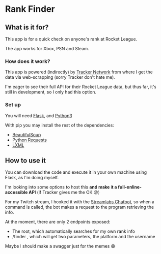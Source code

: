 # Rank Finder 

## What is it for?
This app is for a quick check on anyone's rank at Rocket League.

The app works for Xbox, PSN and Steam.


### How does it work?

This app is powered (indirectly) by [Tracker Network](https://tracker.gg/) from where I get the data via web-scrapping (sorry Tracker don't hate me).

I'm eager to see their full API for their Rocket League data, but thus far, it's still in development, so I only had this option.


### Set up
You will need [Flask](https://flask.palletsprojects.com/en/1.1.x/installation/), and [Python3](https://www.python.org/downloads/)

With pip you may install the rest of the dependencies:

- [BeautifulSoup](https://www.crummy.com/software/BeautifulSoup/bs4/doc/)
- [Python Requests](https://requests.readthedocs.io/en/master/)
- [LXML](https://lxml.de/index.html#download)

## How to use it
You can download the code and execute it in your own machine using Flask, as I'm doing myself.

I'm looking into some options to host this **and make it a full-online-accessible API** (if Tracker gives me the OK 😜)

For my Twitch stream, I hooked it with the [Streamlabs Chatbot](https://streamlabs.com/chatbot?l=es-ES), 
so when a command is called, the bot makes a request to the program retrieving the info.

At the moment, there are only 2 endpoints exposed:

- The root, which automatically searches for my own rank info
- /finder , which will get two parameters, the platform and the username

Maybe I should make a swagger just for the memes 😆
